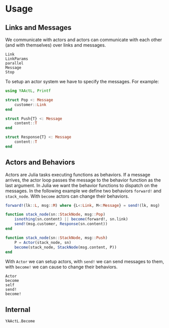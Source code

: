 # Usage

## Links and Messages

We communicate with actors and actors can communicate with each other (and with themselves) over links and messages.

```@docs
Link
LinkParams
parallel
Message
Stop
```

To setup an actor system we have to specify the messages. For example:

```julia
using YAActL, Printf

struct Pop <: Message
    customer::Link
end

struct Push{T} <: Message
    content::T
end

struct Response{T} <: Message
    content::T
end
```

## Actors and Behaviors

Actors are Julia tasks executing functions as behaviors. If a message arrives, the actor loop passes the message to the behavior function as the last argument. In Julia we want the behavior functions to dispatch on the messages. In the following example we define two behaviors `forward!` and `stack_node`. With `become` actors can change their behaviors.

```julia
forward!(lk::L, msg::M) where {L<:Link, M<:Message} = send!(lk, msg)

function stack_node(sn::StackNode, msg::Pop)
    isnothing(sn.content) || become(forward!, sn.link)
    send!(msg.customer, Response(sn.content))
end

function stack_node(sn::StackNode, msg::Push)
    P = Actor(stack_node, sn)
    become(stack_node, StackNode(msg.content, P))
end
```

With `Actor` we can setup actors, with `send!` we can send messages to them, with `become!` we can cause to change their behaviors. 

```@docs
Actor
become
self
send!
become!
```

## Internal

```@docs
YAActL.Become
```

